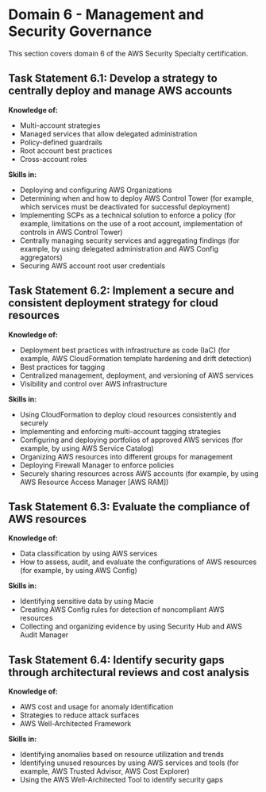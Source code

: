 # Domain 6 - Management and Security Governance

This section covers domain 6 of the AWS Security Specialty certification.

## Task Statement 6.1: Develop a strategy to centrally deploy and manage AWS accounts

**Knowledge of:**

- Multi-account strategies
- Managed services that allow delegated administration
- Policy-defined guardrails
- Root account best practices
- Cross-account roles

**Skills in:**

- Deploying and configuring AWS Organizations
- Determining when and how to deploy AWS Control Tower (for example, which services must be deactivated for successful deployment)
- Implementing SCPs as a technical solution to enforce a policy (for example, limitations on the use of a root account, implementation of controls in AWS Control Tower)
- Centrally managing security services and aggregating findings (for example,
by using delegated administration and AWS Config aggregators)
- Securing AWS account root user credentials

## Task Statement 6.2: Implement a secure and consistent deployment strategy for cloud resources

**Knowledge of:**

- Deployment best practices with infrastructure as code (IaC) (for example, AWS CloudFormation template hardening and drift detection)
- Best practices for tagging
- Centralized management, deployment, and versioning of AWS services
- Visibility and control over AWS infrastructure

**Skills in:**

- Using CloudFormation to deploy cloud resources consistently and securely
- Implementing and enforcing multi-account tagging strategies
- Configuring and deploying portfolios of approved AWS services (for example, by using AWS Service Catalog)
- Organizing AWS resources into different groups for management
- Deploying Firewall Manager to enforce policies
- Securely sharing resources across AWS accounts (for example, by using AWS Resource Access Manager [AWS RAM])

## Task Statement 6.3: Evaluate the compliance of AWS resources

**Knowledge of:**

- Data classification by using AWS services
- How to assess, audit, and evaluate the configurations of AWS resources (for example, by using AWS Config)

**Skills in:**

- Identifying sensitive data by using Macie
- Creating AWS Config rules for detection of noncompliant AWS resources
- Collecting and organizing evidence by using Security Hub and AWS Audit Manager

## Task Statement 6.4: Identify security gaps through architectural reviews and cost analysis

**Knowledge of:**

- AWS cost and usage for anomaly identification
- Strategies to reduce attack surfaces
- AWS Well-Architected Framework

**Skills in:**

- Identifying anomalies based on resource utilization and trends
- Identifying unused resources by using AWS services and tools (for example, AWS Trusted Advisor, AWS Cost Explorer)
- Using the AWS Well-Architected Tool to identify security gaps
